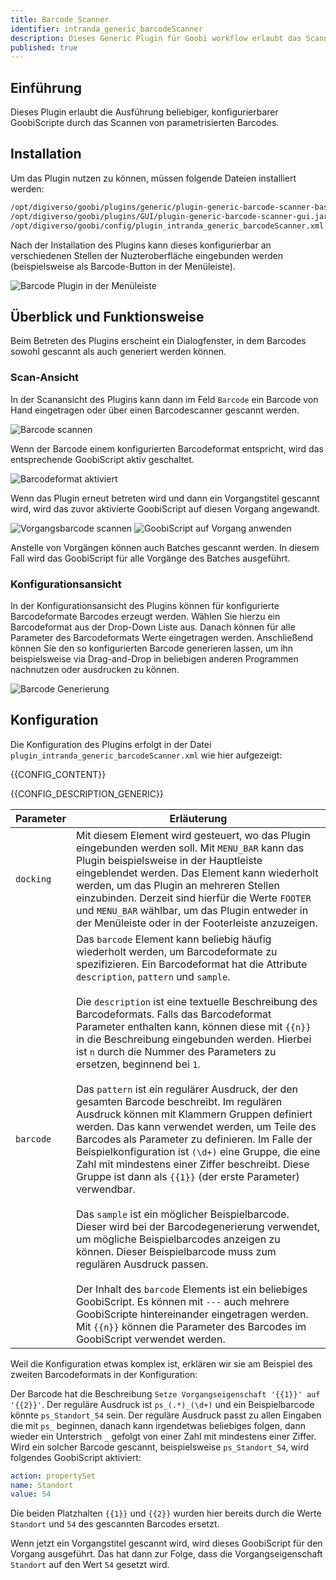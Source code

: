 ```yaml
---
title: Barcode Scanner
identifier: intranda_generic_barcodeScanner
description: Dieses Generic Plugin für Goobi workflow erlaubt das Scannen von Barcodes und konfigurierbare GoobiScripte ausführen zu lassen.
published: true
---
```


## Einführung
Dieses Plugin erlaubt die Ausführung beliebiger, konfigurierbarer GoobiScripte durch das Scannen von parametrisierten Barcodes. 


## Installation
Um das Plugin nutzen zu können, müssen folgende Dateien installiert werden:

```bash
/opt/digiverso/goobi/plugins/generic/plugin-generic-barcode-scanner-base.jar
/opt/digiverso/goobi/plugins/GUI/plugin-generic-barcode-scanner-gui.jar
/opt/digiverso/goobi/config/plugin_intranda_generic_barcodeScanner.xml
```

Nach der Installation des Plugins kann dieses konfigurierbar an verschiedenen Stellen der Nuzteroberfläche eingebunden werden (beispielsweise als Barcode-Button in der Menüleiste).

![Barcode Plugin in der Menüleiste](screen_01_de.png)


## Überblick und Funktionsweise
Beim Betreten des Plugins erscheint ein Dialogfenster, in dem Barcodes sowohl gescannt als auch generiert werden können.

### Scan-Ansicht
In der Scanansicht des Plugins kann dann im Feld `Barcode` ein Barcode von Hand eingetragen oder über einen Barcodescanner gescannt werden.

![Barcode scannen](screen_02_de.png)

Wenn der Barcode einem konfigurierten Barcodeformat entspricht, wird das entsprechende GoobiScript aktiv geschaltet.

![Barcodeformat aktiviert](screen_03_de.png)

Wenn das Plugin erneut betreten wird und dann ein Vorgangstitel gescannt wird, wird das zuvor aktivierte GoobiScript auf diesen Vorgang angewandt.

![Vorgangsbarcode scannen](screen_04_de.png)
![GoobiScript auf Vorgang anwenden](screen_05_de.png)

Anstelle von Vorgängen können auch Batches gescannt werden. In diesem Fall wird das GoobiScript für alle Vorgänge des Batches ausgeführt.

### Konfigurationsansicht
In der Konfigurationsansicht des Plugins können für konfigurierte Barcodeformate Barcodes erzeugt werden. Wählen Sie hierzu ein Barcodeformat
aus der Drop-Down Liste aus. Danach können für alle Parameter des Barcodeformats Werte eingetragen werden. Anschließend können Sie den so konfigurierten Barcode generieren lassen, um ihn beispielsweise via Drag-and-Drop in beliebigen anderen Programmen nachnutzen oder ausdrucken zu können.

![Barcode Generierung](screen_06_de.png)


## Konfiguration
Die Konfiguration des Plugins erfolgt in der Datei `plugin_intranda_generic_barcodeScanner.xml` wie hier aufgezeigt:

{{CONFIG_CONTENT}}

{{CONFIG_DESCRIPTION_GENERIC}}

Parameter               | Erläuterung
------------------------|------------------------------------
`docking`                      | Mit diesem Element wird gesteuert, wo das Plugin eingebunden werden soll. Mit `MENU_BAR` kann das Plugin beispielsweise in der Hauptleiste eingeblendet werden. Das Element kann wiederholt werden, um das Plugin an mehreren Stellen einzubinden. Derzeit sind hierfür die Werte `FOOTER` und `MENU_BAR` wählbar, um das Plugin entweder in der Menüleiste oder in der Footerleiste anzuzeigen.
`barcode`                      | Das `barcode` Element kann beliebig häufig wiederholt werden, um Barcodeformate zu spezifizieren. Ein Barcodeformat hat die Attribute `description`, `pattern` und `sample`. <br /><br />Die `description` ist eine textuelle Beschreibung des Barcodeformats. Falls das Barcodeformat Parameter enthalten kann, können diese mit `{{n}}` in die Beschreibung eingebunden werden. Hierbei ist `n` durch die Nummer des Parameters zu ersetzen, beginnend bei `1`.<br /><br />Das `pattern` ist ein regulärer Ausdruck, der den gesamten Barcode beschreibt. Im regulären Ausdruck können mit Klammern Gruppen definiert werden. Das kann verwendet werden, um Teile des Barcodes als Parameter zu definieren. Im Falle der Beispielkonfiguration ist `(\d+)` eine Gruppe, die eine Zahl mit mindestens einer Ziffer beschreibt. Diese Gruppe ist dann als `{{1}}` (der erste Parameter) verwendbar.<br /><br />Das `sample` ist ein möglicher Beispielbarcode. Dieser wird bei der Barcodegenerierung verwendet, um mögliche Beispielbarcodes anzeigen zu können. Dieser Beispielbarcode muss zum regulären Ausdruck passen.<br /><br />Der Inhalt des `barcode` Elements ist ein beliebiges GoobiScript. Es können mit `---` auch mehrere GoobiScripte hintereinander eingetragen werden. Mit `{{n}}` können die Parameter des Barcodes im GoobiScript verwendet werden.

Weil die Konfiguration etwas komplex ist, erklären wir sie am Beispiel des zweiten Barcodeformats in der Konfiguration:

Der Barcode hat die Beschreibung `Setze Vorgangseigenschaft '{{1}}' auf '{{2}}'`. Der reguläre Ausdruck ist `ps_(.*)_(\d+)` und ein Beispielbarcode könnte `ps_Standort_54` sein.
Der reguläre Ausdruck passt zu allen Eingaben die mit `ps_` beginnen, danach kann irgendetwas beliebiges folgen, dann wieder ein Unterstrich `_` gefolgt von einer Zahl mit mindestens einer Ziffer.
Wird ein solcher Barcode gescannt, beispielsweise `ps_Standort_54`, wird folgendes GoobiScript aktiviert:

```yaml
action: propertySet
name: Standort
value: 54
```
Die beiden Platzhalten `{{1}}` und `{{2}}` wurden hier bereits durch die Werte `Standort` und `54` des gescannten Barcodes ersetzt.

Wenn jetzt ein Vorgangstitel gescannt wird, wird dieses GoobiScript für den Vorgang ausgeführt. Das hat dann zur Folge, dass die Vorgangseigenschaft `Standort` auf den Wert `54` gesetzt wird.